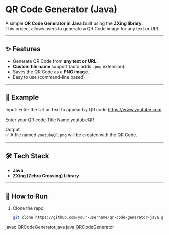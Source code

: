 # QR Code Generator (Java)

A simple **QR Code Generator in Java** built using the **ZXing library**.  
This project allows users to generate a QR Code image for any text or URL.

---

## ✨ Features
- Generate QR Code from **any text or URL**.
- **Custom file name** support (auto adds `.png` extension).
- Saves the QR Code as a **PNG image**.
- Easy to use (command-line based).

---

## 📸 Example
Input:
Enter the Url or Text to appear by QR code
https://www.youtube.com

Enter your QR code Title Name
youtubeQR


Output:  
✅ A file named `youtubeQR.png` will be created with the QR Code.

---

## 🛠️ Tech Stack
- **Java**
- **ZXing (Zebra Crossing) Library**

---

## 🚀 How to Run
1. Clone the repo:
   ```bash
   git clone https://github.com/your-username/qr-code-generator-java.git


javac QRCodeGenerator.java
java QRCodeGenerator
